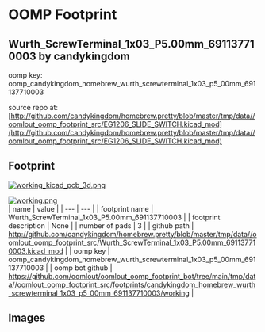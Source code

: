 # OOMP Footprint  
## Wurth_ScrewTerminal_1x03_P5.00mm_691137710003  by candykingdom  
  
oomp key: oomp_candykingdom_homebrew_wurth_screwterminal_1x03_p5_00mm_691137710003  
  
source repo at: [http://github.com/candykingdom/homebrew.pretty/blob/master/tmp/data//oomlout_oomp_footprint_src/‎EG1206‎_SLIDE_SWITCH.kicad_mod](http://github.com/candykingdom/homebrew.pretty/blob/master/tmp/data//oomlout_oomp_footprint_src/‎EG1206‎_SLIDE_SWITCH.kicad_mod)  
## Footprint  
  
[![working_kicad_pcb_3d.png](working_kicad_pcb_3d_600.png)](working_kicad_pcb_3d.png)  
  
[![working.png](working_600.png)](working.png)  
| name | value | 
| --- | --- | 
| footprint name | Wurth_ScrewTerminal_1x03_P5.00mm_691137710003 | 
| footprint description | None | 
| number of pads | 3 | 
| github path | http://github.com/candykingdom/homebrew.pretty/blob/master/tmp/data//oomlout_oomp_footprint_src/Wurth_ScrewTerminal_1x03_P5.00mm_691137710003.kicad_mod | 
| oomp key | oomp_candykingdom_homebrew_wurth_screwterminal_1x03_p5_00mm_691137710003 | 
| oomp bot github | https://github.com/oomlout/oomlout_oomp_footprint_bot/tree/main/tmp/data//oomlout_oomp_footprint_src/footprints/candykingdom_homebrew_wurth_screwterminal_1x03_p5_00mm_691137710003/working | 
## Images  
